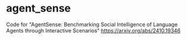 # agent_sense
Code for "AgentSense: Benchmarking Social Intelligence of Language Agents through Interactive Scenarios" https://arxiv.org/abs/2410.19346

